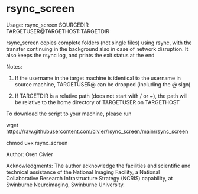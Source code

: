 # rsync_screen

Usage: rsync_screen SOURCEDIR TARGETUSER@TARGETHOST:TARGETDIR 

rsync_screen copies complete folders (not single files) using rsync, with the transfer continuing in the background also in case of network disruption. 
It also keeps the rsync log, and prints the exit status at the end

Notes:

1. If the username in the target machine is identical to the username in source machine, TARGETUSER@ can be dropped (including the @ sign)

2. If TARGETDIR is a relative path (does not start with / or ~), the path will be relative to the home directory of TARGETUSER on TARGETHOST

To download the script to your machine, please run


  wget https://raw.githubusercontent.com/civier/rsync_screen/main/rsync_screen
  
  chmod u+x rsync_screen


Author:
Oren Civier

Acknowledgments:
The author acknowledge the facilities and scientific and technical assistance of the National Imaging Facility, a National Collaborative Research Infrastructure Strategy (NCRIS) capability, at Swinburne Neuroimaging, Swinburne University.
